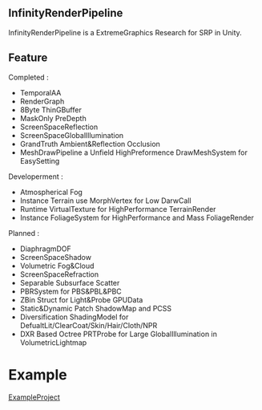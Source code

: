 ## InfinityRenderPipeline
InfinityRenderPipeline is a ExtremeGraphics Research for SRP in Unity.



## Feature
Completed : 
* TemporalAA
* RenderGraph
* 8Byte ThinGBuffer
* MaskOnly PreDepth
* ScreenSpaceReflection
* ScreenSpaceGlobalIllumination
* GrandTruth Ambient&Reflection Occlusion
* MeshDrawPipeline a Unfield HighPreformence DrawMeshSystem for EasySetting


Developerment : 
* Atmospherical Fog
* Instance Terrain use MorphVertex for Low DarwCall
* Runtime VirtualTexture for HighPerformance TerrainRender
* Instance FoliageSystem for HighPerformance and Mass FoliageRender


Planned : 
* DiaphragmDOF
* ScreenSpaceShadow
* Volumetric Fog&Cloud
* ScreenSpaceRefraction
* Separable Subsurface Scatter
* PBRSystem for PBS&PBL&PBC
* ZBin Struct for Light&Probe GPUData
* Static&Dynamic Patch ShadowMap and PCSS
* Diversification ShadingModel for DefualtLit/ClearCoat/Skin/Hair/Cloth/NPR
* DXR Based Octree PRTProbe for Large GlobalIllumination in VolumetricLightmap



# Example
[ExampleProject](https://github.com/haolange/InfinityExample)



